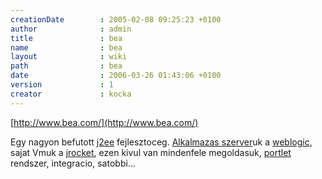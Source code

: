 ```yaml
---
creationDate        : 2005-02-08 09:25:23 +0100 
author              : admin 
title               : bea 
name                : bea 
layout              : wiki 
path                : bea 
date                : 2006-03-26 01:43:06 +0100 
version             : 1 
creator             : kocka 
---
```

[http://www.bea.com/](http://www.bea.com/)

Egy nagyon befutott [j2ee](j2ee.html) fejlesztoceg. [Alkalmazas szerver](Alkalmazas%20Szerver.html)uk a [weblogic](weblogic.html), sajat Vmuk a [jrocket](jrocket.html), ezen kivul van mindenfele megoldasuk, [portlet](portlet.html) rendszer, integracio, satobbi...
